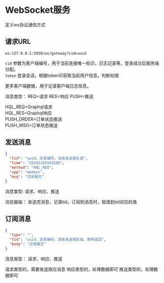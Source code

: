 # WebSocket服务

定义ws协议通信方式

## 请求URL
```
ws:127.0.0.1:5010/ws/gateway?cid=uuid
```
`cid` 参数为客户端编号，用于当前连接唯一标识，日志记录等，登录成功后服务端分配。  
`token` 登录会话，根据token可获取当前用户信息，判断权限

更多客户端数据，用于记录客户端日志信息。

消息类型： REQ=请求  RES=响应 PUSH=推送

HQL_REQ=Graphql请求  
HQL_RES=Graphql响应   
PUSH_ORDER=订单状态推送  
PUSH_MSG=订单状态推送  



## 发送消息
```json
{
  "tid": "uuid，交易编号，消息发送端生成",
  "time": "20191105103500",
  "method": "HQL_REQ",
  "app": "member",
  "msg": "交易报文"
}
```
消息类型: 请求、响应、推送


浏览器端： 发送完消息，记录tid，订阅到消息时，赋值到tid对应的值

## 订阅消息    
```json
{
  "type": "",
  "tid": "uuid，交易编号，消息发送端生成，原样返回",
  "body": "交易报文"
}
```
消息类型： 请求、响应、推送

请求类型的，需要发送效应消息
响应类型的，处理数据即可
推送类型的，处理数据即可


